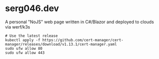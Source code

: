 # serg046.dev 
A personal "NoJS" web page written in C#/Blazor and deployed to clouds via werf/k3s

```code
# Use the latest release 
kubectl apply -f https://github.com/cert-manager/cert-manager/releases/download/v1.13.1/cert-manager.yaml
sudo ufw allow 80
sudo ufw allow 443
```
